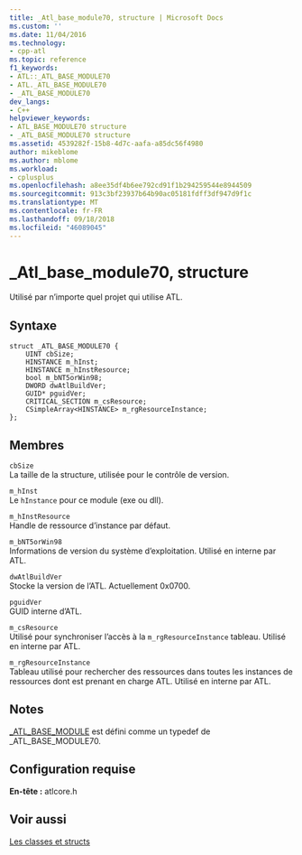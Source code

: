```yaml
---
title: _Atl_base_module70, structure | Microsoft Docs
ms.custom: ''
ms.date: 11/04/2016
ms.technology:
- cpp-atl
ms.topic: reference
f1_keywords:
- ATL::_ATL_BASE_MODULE70
- ATL._ATL_BASE_MODULE70
- _ATL_BASE_MODULE70
dev_langs:
- C++
helpviewer_keywords:
- ATL_BASE_MODULE70 structure
- _ATL_BASE_MODULE70 structure
ms.assetid: 4539282f-15b8-4d7c-aafa-a85dc56f4980
author: mikeblome
ms.author: mblome
ms.workload:
- cplusplus
ms.openlocfilehash: a8ee35df4b6ee792cd91f1b294259544e8944509
ms.sourcegitcommit: 913c3bf23937b64b90ac05181fdff3df947d9f1c
ms.translationtype: MT
ms.contentlocale: fr-FR
ms.lasthandoff: 09/18/2018
ms.locfileid: "46089045"
---
```

# <a name="atlbasemodule70-structure"></a>_Atl_base_module70, structure

Utilisé par n’importe quel projet qui utilise ATL.

## <a name="syntax"></a>Syntaxe

```
struct _ATL_BASE_MODULE70 {
    UINT cbSize;
    HINSTANCE m_hInst;
    HINSTANCE m_hInstResource;
    bool m_bNT5orWin98;
    DWORD dwAtlBuildVer;
    GUID* pguidVer;
    CRITICAL_SECTION m_csResource;
    CSimpleArray<HINSTANCE> m_rgResourceInstance;
};
```

## <a name="members"></a>Membres

`cbSize`<br/>
La taille de la structure, utilisée pour le contrôle de version.

`m_hInst`<br/>
Le `hInstance` pour ce module (exe ou dll).

`m_hInstResource`<br/>
Handle de ressource d’instance par défaut.

`m_bNT5orWin98`<br/>
Informations de version du système d’exploitation. Utilisé en interne par ATL.

`dwAtlBuildVer`<br/>
Stocke la version de l’ATL. Actuellement 0x0700.

`pguidVer`<br/>
GUID interne d’ATL.

`m_csResource`<br/>
Utilisé pour synchroniser l’accès à la `m_rgResourceInstance` tableau. Utilisé en interne par ATL.

`m_rgResourceInstance`<br/>
Tableau utilisé pour rechercher des ressources dans toutes les instances de ressources dont est prenant en charge ATL. Utilisé en interne par ATL.

## <a name="remarks"></a>Notes

[_ATL_BASE_MODULE](atl-typedefs.md#_atl_base_module) est défini comme un typedef de _ATL_BASE_MODULE70.

## <a name="requirements"></a>Configuration requise

**En-tête :** atlcore.h

## <a name="see-also"></a>Voir aussi

[Les classes et structs](../../atl/reference/atl-classes.md)

